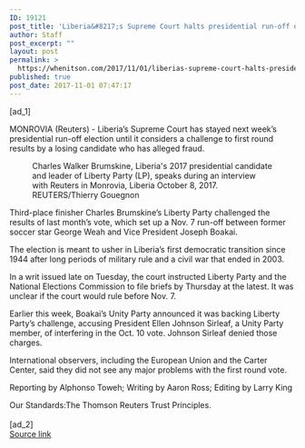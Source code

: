 ```yaml
---
ID: 19121
post_title: 'Liberia&#8217;s Supreme Court halts presidential run-off over fraud allegations'
author: Staff
post_excerpt: ""
layout: post
permalink: >
  https://whenitson.com/2017/11/01/liberias-supreme-court-halts-presidential-run-off-over-fraud-allegations/
published: true
post_date: 2017-11-01 07:47:17
---
```

 [ad_1]
<br><div data-reactid="31"><p data-reactid="32">MONROVIA (Reuters) - Liberia’s Supreme Court has stayed next week’s presidential run-off election until it considers a challenge to first round results by a losing candidate who has alleged fraud. </p><div class="PrimaryAsset_container_2pnvl" data-reactid="33"><div class="Image_container_1tVQo" data-reactid="34"><figure tabindex="-1" data-reactid="35"/><figcaption data-reactid="38"><span class="Image_caption_KoNH1" data-reactid="39">Charles Walker Brumskine, Liberia's 2017 presidential candidate and leader of Liberty Party (LP), speaks during an interview with Reuters in Monrovia, Liberia October 8, 2017. REUTERS/Thierry Gouegnon</span></figcaption></div></div><p data-reactid="40">Third-place finisher Charles Brumskine’s Liberty Party challenged the results of last month’s vote, which set up a Nov. 7 run-off between former soccer star George Weah and Vice President Joseph Boakai. </p><p data-reactid="41">The election is meant to usher in Liberia’s first democratic transition since 1944 after long periods of military rule and a civil war that ended in 2003. </p><p data-reactid="42">In a writ issued late on Tuesday, the court instructed Liberty Party and the National Elections Commission to file briefs by Thursday at the latest. It was unclear if the court would rule before Nov. 7.   </p><p data-reactid="43">Earlier this week, Boakai’s Unity Party announced it was backing Liberty Party’s challenge, accusing President Ellen Johnson Sirleaf, a Unity Party member, of interfering in the Oct. 10 vote. Johnson Sirleaf denied those charges.   </p><p data-reactid="44">International observers, including the European Union and the Carter Center, said they did not see any major problems with the first round vote. </p><div class="Attribution_attribution_o4ojT" data-reactid="46"><p class="Attribution_content_27_rw" data-reactid="47">Reporting by Alphonso Toweh; Writing by Aaron Ross; Editing by Larry King</p></div><div class="ArticleBody_trustBadgeContainer_1_iEv" data-reactid="48"><span class="ArticleBody_trustBadgeTitle_3xFqc" data-reactid="49">Our Standards:</span><span class="trustBadgeUrl" data-reactid="50">The Thomson Reuters Trust Principles.</span></div></div>
<br>[ad_2]
<br><a href="http://feeds.reuters.com/~r/Reuters/worldNews/~3/M5BZU5sIKq8/liberias-supreme-court-halts-presidential-run-off-over-fraud-allegations-idUSKBN1D13R2">Source link </a>